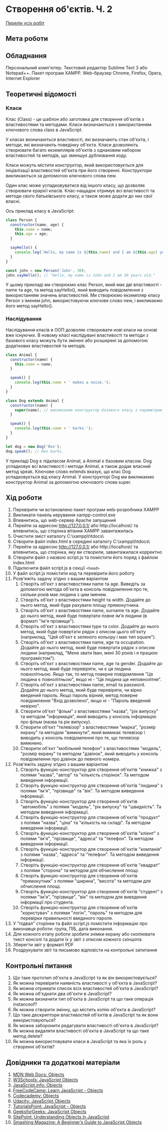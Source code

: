 # Створення об'єктів. Ч. 2

[Перелік усіх робіт](README.md)

## Мета роботи



## Обладнання

Персональний комп'ютер. Текстовий редактор Sublime Text 3 або Notepad++. Пакет програм XAMPP. Web-браузер Chrome, Firefox, Opera, Internet Explorer

## Теоретичні відомості

### Класи

Клас (Class) - це шаблон або заготовка для створення об'єктів з властивостями та методами. Класи визначаються з використанням ключового слова class в JavaScript.

У класах визначаються властивості, які визначають стан об'єкта, і методи, які визначають поведінку об'єкта. Класи дозволяють створювати багато екземплярів об'єктів з однаковим набором властивостей та методів, що зменшує дублювання коду.

Класи можуть містити конструктор, який використовується для ініціалізації властивостей об'єкта при його створенні. Конструктори викликаються за допомогою ключового слова new.

Один клас може успадковуватися від іншого класу, що дозволяє створювати єрархії класів. Клас-нащадок отримує всі властивості та методи свого батьківського класу, а також може додати до них свої власні.

Ось приклад класу в JavaScript:

```js
class Person {
  constructor(name, age) {
    this.name = name;
    this.age = age;
  }

  sayHello() {
    console.log(`Hello, my name is ${this.name} and I am ${this.age} years old.`);
  }
}

const john = new Person('John', 30);
john.sayHello(); // "Hello, my name is John and I am 30 years old."
```
У цьому прикладі ми створюємо клас Person, який має дві властивості - name та age, та метод sayHello(), який виводить повідомлення з використанням значень властивостей. Ми створюємо екземпляр класу Person з іменем john, використовуючи ключове слово new, і викликаємо його метод sayHello().

### Наслідування

Наслідування класів в ООП дозволяє створювати нові класи на основі вже існуючих. В новому класі наслідувані властивості та методи з базового класу можуть бути змінені або розширені за допомогою додаткових властивостей та методів.

```js
class Animal {
  constructor(name) {
    this.name = name;
  }

  speak() {
    console.log(this.name + ' makes a noise.');
  }
}

class Dog extends Animal {
  constructor(name) {
    super(name); // викликаємо конструктор базового класу з параметром name
  }

  speak() {
    console.log(this.name + ' barks.');
  }
}

let dog = new Dog('Rex');
dog.speak(); // Rex barks.
```

У прикладі Dog є підкласом Animal, а Animal є базовим класом. Dog успадковує всі властивості і методи Animal, а також додає власний метод speak. Ключове слово extends вказує, що клас Dog успадковується від класу Animal. У конструкторі Dog ми викликаємо конструктор Animal за допомогою ключового слова super.

## Хід роботи

1. Перевірити чи встановлено пакет програм web-розробника XAMPP
2. Викликати панель керування xampp-control.exe
3. Впевнитись, що web-сервер Apache запущений
4. Перейти за адресою http://127.0.0.1/ або http://localhost/ та впевнитись, що сторінка вітання XAMPP завантажилась
5. Очистити зміст каталогу C:\xampp\htdocs\
6. Створити файл index.html в середині каталогу C:\xampp\htdocs\
7. Перейти за адресою http://127.0.0.1/ або http://localhost/ та впевнитись, що сторінка, яку ви створили, завантажилася корректно
8. Створити файл з назвою script.js та помістити його поряд з файлом index.html
9. Підключити файл script.js в секції `<head>`
10. У файл script.js помістити код та перевірити його роботу
11. Розв'яжіть задачу згідно з вашим варіантом
    1.  Створіть об'єкт з властивостями name та age. Виведіть за допомогою метода об'єкта в консоль повідомлення про те, скільки років має людина з цим іменем.
    2.  Створіть об'єкт з властивостями height та width. Додайте до нього метод, який буде рахувати площу прямокутника.
    3.  Створіть об'єкт з властивостями name, surname та age. Додайте до нього метод, який буде повертати повне ім'я людини (в форматі "ім'я прізвище").
    4.  Створіть об'єкт з властивостями type та color. Додайте до нього метод, який буде повертати рядок з описом цього об'єкту (наприклад, "Цей об'єкт є зеленого кольору і має тип square").
    5.  Створіть об'єкт з властивостями name, age та occupation. Додайте до нього метод, який буде повертати рядок з описом людини (наприклад, "Мене звати Іван, мені 30 років і я працюю програмістом").
    6.  Створіть об'єкт з властивостями name, age та gender. Додайте до нього метод, який буде перевіряти, чи є ця людина повнолітньою. Якщо так, то метод поверне повідомлення "Ця людина є повнолітньою", якщо ні - "Ця людина ще неповнолітня".
    7.  Створіть об'єкт з властивостями name, email та password. Додайте до нього метод, який буде перевіряти, чи вірно введений пароль. Якщо пароль вірний, метод поверне повідомлення "Вхід дозволено", якщо ні - "Пароль введений невірно".
    8.  Створити об'єкт "фільм" з властивостями "назва", "рік випуску" та методом "інформація", який виводить у консоль інформацію про фільм (назва та рік випуску).
    9.  Створити об'єкт "телевізор" з властивостями "марка", "розмір екрану" та методом "вимкнути", який вимикає телевізор і виводить у консоль повідомлення про те, що телевізор вимкнено.
    10. Створити об'єкт "мобільний телефон" з властивостями "модель", "розмір екрану" та методом "дзвінок", який виводить у консоль повідомлення про дзвінок до певного номера.
12. Розв'яжіть задачу згідно з вашим варіантом
    1.  Створіть функцію-конструктор для створення об'єктів "книжка" з полями "назва", "автор" та "кількість сторінок". Та методом виведення інформації.
    2.  Створіть функцію-конструктор для створення об'єктів "людина" з полями "ім'я", "прізвище" та "вік". Та методом виведення інформації.
    3.  Створіть функцію-конструктор для створення об'єктів "автомобіль" з полями "модель", "рік випуску" та "швидкість". Та методом виведення інформації.
    4.  Створіть функцію-конструктор для створення об'єктів "продукт" з полями "назва", "ціна" та "кількість на складі". Та методом виведення інформації.
    5.  Створіть функцію-конструктор для створення об'єктів "клієнт" з полями "ім'я", "прізвище", "адреса" та "телефон". Та методом виведення інформації.
    6.  Створіть функцію-конструктор для створення об'єктів "компанія" з полями "назва", "адреса" та "телефон". Та методом виведення інформації.
    7.  Створіть функцію-конструктор для створення об'єктів "квадрат" з полями "сторона" та методом для обчислення площі.
    8.  Створіть функцію-конструктор для створення об'єктів "прямокутник" з полями "ширина", "висота" та методом для обчислення площі.
    9.  Створіть функцію-конструктор для створення об'єктів "студент" з полями "ім'я", "прізвище", "вік" та методом для виведення інформації про студента.
    10. Створіть функцію-конструктор для створення об'єктів "користувач" з полями "логін", "пароль" та методом для перевірки правильності введеного пароля.
13. У "підвал" сторінки та файл script.js помістити інформацію про виконавця роботи: група, ПІБ, дата виконання.
14. Для кожного етапу роботи зробити знімки екрану або скопіювати ткест консолі та додати їх у звіт з описом кожного скіншота
15. Зберегти звіт у форматі PDF
16. Роздрукувати звіт та письмово відповісти на контрольні запитання

## Контрольні питання

1. Що таке прототип об'єкта в JavaScript та як він використовується?
2. Як можна перевірити наявність властивості у об'єкта в JavaScript?
3. Як можна отримати список всіх властивостей об'єкта в JavaScript?
4. Як можна об'єднати два об'єкти в JavaScript?
5. Як можна визначити тип об'єкта в JavaScript та що таке операція instanceof?
6. Як можна створити змінну, що містить копію об'єкта в JavaScript?
7. Що таке дескриптори властивостей об'єктів в JavaScript та як вони використовуються?
8. Як можна заборонити редагувати властивості об'єкта в JavaScript?
9. Як можна видаляти властивості об'єкта в JavaScript та що таке метод delete?
10. Як можна використовувати класи в JavaScript та яка їх роль у створенні об'єктів?
    
## Довідники та додаткові матеріали

1. [MDN Web Docs: Objects](https://developer.mozilla.org/en-US/docs/Web/JavaScript/Reference/Global_Objects/Object)
2. [W3Schools: JavaScript Objects](https://www.w3schools.com/js/js_objects.asp)
3. [JavaScript.info: Objects](https://javascript.info/object)
4. [FreeCodeCamp: Learn JavaScript - Objects](https://www.freecodecamp.org/learn/javascript-algorithms-and-data-structures/basic-javascript/build-javascript-objects)
5. [Codecademy: Objects](https://www.codecademy.com/learn/introduction-to-javascript/modules/learn-javascript-objects)
6. [Udacity: JavaScript Objects](https://www.udacity.com/course/intro-to-javascript--ud803)
7. [TutorialsPoint: JavaScript - Objects](https://www.tutorialspoint.com/javascript/javascript_objects.htm)
8. [GeeksforGeeks: JavaScript Objects](https://www.geeksforgeeks.org/javascript-objects/)
9. [SitePoint: Understanding Objects in JavaScript](https://www.sitepoint.com/understanding-objects-in-javascript/)
10. [Smashing Magazine: A Beginner’s Guide to JavaScript Objects](https://www.smashingmagazine.com/2019/10/beginners-guide-javascript-objects/)
